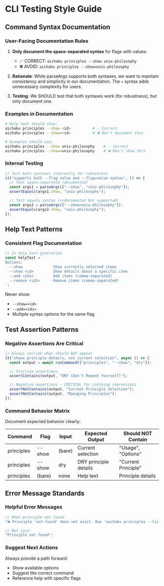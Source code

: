 # CLI Testing Style Guide

## Command Syntax Documentation

### User-Facing Documentation Rules

1. **Only document the space-separated syntax** for flags with values:
   - ✅ CORRECT: `aichaku principles --show unix-philosophy`
   - ❌ AVOID: `aichaku principles --show=unix-philosophy`

2. **Rationale**: While parseArgs supports both syntaxes, we want to maintain consistency and simplicity in our
   documentation. The `=` syntax adds unnecessary complexity for users.

3. **Testing**: We SHOULD test that both syntaxes work (for robustness), but only document one.

### Examples in Documentation

```bash
# Help text should show:
aichaku principles --show <id>          # ✅ Correct
aichaku principles --show=<id>          # ❌ Don't document this

# Examples should use:
aichaku principles --show unix-philosophy    # ✅ Correct
aichaku principles --show=unix-philosophy    # ❌ Don't show this
```

### Internal Testing

```typescript
// Test both syntaxes internally for robustness
it("supports both --flag value and --flag=value syntax", () => {
  // Test space-separated (documented)
  const args1 = parseArgs(["--show", "unix-philosophy"]);
  assertEquals(args1.show, "unix-philosophy");

  // Test equals syntax (undocumented but supported)
  const args2 = parseArgs(["--show=unix-philosophy"]);
  assertEquals(args2.show, "unix-philosophy");
});
```

## Help Text Patterns

### Consistent Flag Documentation

```typescript
// In help text generation
const helpText = `
Options:
  --show              Show currently selected items
  --show <id>         Show details about a specific item
  --add <ids>         Add items (comma-separated)
  --remove <ids>      Remove items (comma-separated)
`;
```

Never show:

- `--show=<id>`
- `--add=<ids>`
- Multiple syntax options for the same flag

## Test Assertion Patterns

### Negative Assertions Are Critical

```typescript
// Always include what should NOT appear
it("shows principle details, not current selection", async () => {
  const output = await runCommand(["principles", "--show", "dry"]);

  // Positive assertions
  assertContains(output, "DRY (Don't Repeat Yourself)");

  // Negative assertions - CRITICAL for catching regressions
  assertNotContains(output, "Current Principle Selection");
  assertNotContains(output, "Managing Principles");
});
```

### Command Behavior Matrix

Document expected behavior clearly:

| Command    | Flag   | Input  | Expected Output       | Should NOT Contain  |
| ---------- | ------ | ------ | --------------------- | ------------------- |
| principles | --show | (bare) | Current selection     | "Usage", "Options"  |
| principles | --show | dry    | DRY principle details | "Current Principle" |
| principles | (bare) | none   | Help text             | Principle details   |

## Error Message Standards

### Helpful Error Messages

```typescript
// When principle not found
"❌ Principle 'not-found' does not exist. Run 'aichaku principles --list' to see available principles.";

// Not just:
"Principle not found";
```

### Suggest Next Actions

Always provide a path forward:

- Show available options
- Suggest the correct command
- Reference help with specific flags
